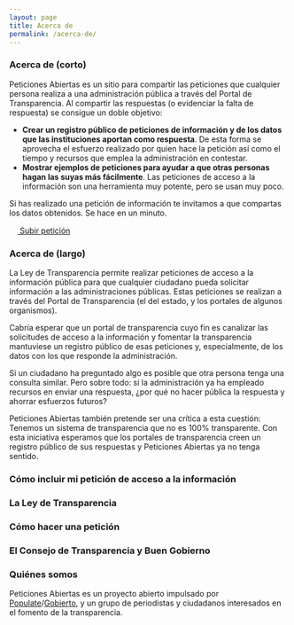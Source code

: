 ```yaml
---
layout: page
title: Acerca de
permalink: /acerca-de/
---
```

### Acerca de (corto)

Peticiones Abiertas es un sitio para compartir las peticiones que cualquier persona realiza a una administración pública a través del Portal de Transparencia. Al compartir las respuestas (o evidenciar la falta de respuesta) se consigue un doble objetivo:

- **Crear un registro público de peticiones de información y de los datos que las instituciones aportan como respuesta**. De esta forma se aprovecha el esfuerzo realizado por quien hace la petición así como el tiempo y recursos que emplea la administración en contestar.
- **Mostrar ejemplos de peticiones para ayudar a que otras personas hagan las suyas más fácilmente**. Las peticiones de acceso a la información son una herramienta muy potente, pero se usan muy poco.

Si has realizado una petición de información te invitamos a que compartas los datos obtenidos. Se hace en un minuto.

<p class="center"><a class="pure-button pure-button-primary mb1" href="https://docs.google.com/forms/d/e/1FAIpQLSdbAQByKUl2YhFBVn-0pe6diwqy_MC3hSgNi5sW8bY7oXXZCA/viewform"><svg class="vb" width="15" height="15" viewBox="0 0 1792 1792" xmlns="http://www.w3.org/2000/svg"><path d="M1216 864q0-14-9-23l-352-352q-9-9-23-9t-23 9l-351 351q-10 12-10 24 0 14 9 23t23 9h224v352q0 13 9.5 22.5t22.5 9.5h192q13 0 22.5-9.5t9.5-22.5v-352h224q13 0 22.5-9.5t9.5-22.5zm640 288q0 159-112.5 271.5t-271.5 112.5h-1088q-185 0-316.5-131.5t-131.5-316.5q0-130 70-240t188-165q-2-30-2-43 0-212 150-362t362-150q156 0 285.5 87t188.5 231q71-62 166-62 106 0 181 75t75 181q0 76-41 138 130 31 213.5 135.5t83.5 238.5z" fill="#fff"/></svg> Subir petición</a></p>

### Acerca de (largo) 

La Ley de Transparencia permite realizar peticiones de acceso a la información pública para que cualquier ciudadano pueda solicitar información a las administraciones públicas. Estas peticiones se realizan a través del Portal de Transparencia (el del estado, y los portales de algunos organismos). 

Cabría esperar que un portal de transparencia cuyo fin es canalizar las solicitudes de acceso a la información y fomentar la transparencia mantuviese un registro público de esas peticiones y, especialmente, de los datos con los que responde la administración. 

Si un ciudadano ha preguntado algo es posible que otra persona tenga una consulta similar. Pero sobre todo: si la administración ya ha empleado recursos en enviar una respuesta, ¿por qué no hacer pública la respuesta y ahorrar esfuerzos futuros?

Peticiones Abiertas también pretende ser una crítica a esta cuestión: Tenemos un sistema de transparencia que no es 100% transparente. Con esta iniciativa esperamos que los portales de transparencia creen un registro público de sus respuestas y Peticiones Abiertas ya no tenga sentido. 


### Cómo incluir mi petición de acceso a la información


### La Ley de Transparencia


### Cómo hacer una petición


### El Consejo de Transparencia y Buen Gobierno


### Quiénes somos

Peticiones Abiertas es un proyecto abierto impulsado por [Populate](http://populate.tools)/[Gobierto](http://gobierto.es), y un grupo de periodistas y ciudadanos interesados en el fomento de la transparencia.
